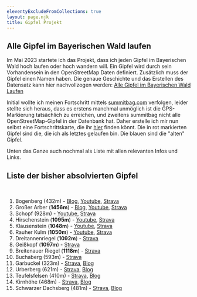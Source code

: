 ```yaml
---
eleventyExcludeFromCollections: true
layout: page.njk
title: Gipfel Projekt
---
```


## Alle Gipfel im Bayerischen Wald laufen

Im Mai 2023 startete ich das Projekt, dass ich jeden Gipfel im Bayerischen Wald hoch laufen oder hoch wandern will. Ein Gipfel wird durch sein Vorhandensein in den OpenStreetMap Daten definiert. Zusätzlich muss der Gipfel einen Namen haben. Die genaue Geschichte und das Erstellen des Datensatz kann hier nachvollzogen werden: [Alle Gipfel im Bayerischen Wald Laufen](/posts/2023-05-06-Alle-Gipfel-im-bayerischen-Wald)

Initial wollte ich meinen Fortschritt mittels [summitbag.com](summitbag.com) verfolgen, leider stellte sich heraus, dass es erstens manchmal unmöglich ist die GPS-Markierung tatsächlich zu erreichen, und zweitens summitbag nicht alle OpenStreetMap-Gipfel in der Datenbank hat. Daher erstelle ich mir nun selbst eine Fortschrittskarte, die ihr [hier](/assets/peaks_progress.html) finden könnt. Die in rot markierten Gipfel sind die, die ich als letztes gelaufen bin. Die blauen sind die "alten" Gipfel.

Unten das Ganze auch nochmal als Liste mit allen relevanten Infos und Links.

## Liste der bisher absolvierten Gipfel

<br>

1. Bogenberg (432m) - [Blog](/posts/2022-03-09-trailrunning-am-bogenberg), <a href='https://www.youtube.com/watch?v=Jads8edKb_8&t=3s' class='external' target='_blank' rel='noopener'>Youtube</a>, <a href='https://www.strava.com/activities/6771492971' class='external' target='_blank' rel='noopener'>Strava</a>
2. Großer Arber (**1456m**) - [Blog](/posts/2020-07-09-corona-aerob-fokus-und-ersatzwettkaempfe), <a href='https://youtu.be/W4YSJA2AR10' class='external' target='_blank' rel='noopener'>Youtube</a>, <a href='https://www.strava.com/activities/3726015438' class='external' target='_blank' rel='noopener'>Strava</a>
3. Schopf (928m) - <a href='https://youtu.be/6_o4I1SRyh8' class='external' target='_blank' rel='noopener'>Youtube</a>, <a href='https://www.strava.com/activities/3759672769' class='external' target='_blank' rel='noopener'>Strava</a>
4. Hirschenstein (**1095m**) - <a href='https://youtu.be/6_o4I1SRyh8' class='external' target='_blank' rel='noopener'>Youtube</a>, <a href='https://www.strava.com/activities/3759672769' class='external' target='_blank' rel='noopener'>Strava</a>
5. Klausenstein (**1048m**) - <a href='https://youtu.be/6_o4I1SRyh8' class='external' target='_blank' rel='noopener'>Youtube</a>, <a href='https://www.strava.com/activities/3759672769' class='external' target='_blank' rel='noopener'>Strava</a>
6. Rauher Kulm (**1050m**) - <a href='https://youtu.be/6_o4I1SRyh8' class='external' target='_blank' rel='noopener'>Youtube</a>, <a href='https://www.strava.com/activities/3759672769' class='external' target='_blank' rel='noopener'>Strava</a>
7. Dreitannenriegel (**1092m**) - <a href='https://www.strava.com/activities/4052539067' class='external' target='_blank' rel='noopener'>Strava</a>
8. Geißkopf (**1097m**) - <a href='https://www.strava.com/activities/4052539067' class='external' target='_blank' rel='noopener'>Strava</a>
9. Breitenauer Riegel (**1118m**) - <a href='https://www.strava.com/activities/4052539067' class='external' target='_blank' rel='noopener'>Strava</a>
10. Buchaberg (593m) - <a href='https://www.strava.com/activities/7289236773' class='external' target='_blank' rel='noopener'>Strava</a>
11. Garbuckel (323m) - <a href='https://www.strava.com/activities/9186441198' class='external' target='_blank' rel='noopener'>Strava</a>, [Blog](/posts/2023-06-02-Gipfel-11-Garbuckel)
12. Urberberg (621m) - <a href='https://www.strava.com/activities/9243414805' class='external' target='_blank' rel='noopener'>Strava</a>, [Blog](/posts/2023-06-11-Gipfel-12-Urberberg)
13. Teufelsfelsen (410m) - <a href='https://www.strava.com/activities/9637744036' class='external' target='_blank' rel='noopener'>Strava</a>, [Blog](/posts/2023-08-13-Teufelsfelsen)
14. Kirnhöhe (468m) - <a href='https://www.strava.com/activities/9637744036' class='external' target='_blank' rel='noopener'>Strava</a>, [Blog](/posts/2023-08-13-Teufelsfelsen)
15. Schwarzer Dachsberg (481m) - <a href='https://www.strava.com/activities/9637744036' class='external' target='_blank' rel='noopener'>Strava</a>, [Blog](/posts/2023-08-13-Teufelsfelsen)
